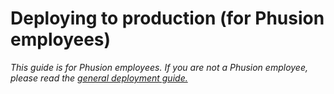 # Deploying to production (for Phusion employees)

_This guide is for Phusion employees. If you are not a Phusion employee, please read the [general deployment guide.](GENERAL_DEPLOYMENT.md)_
